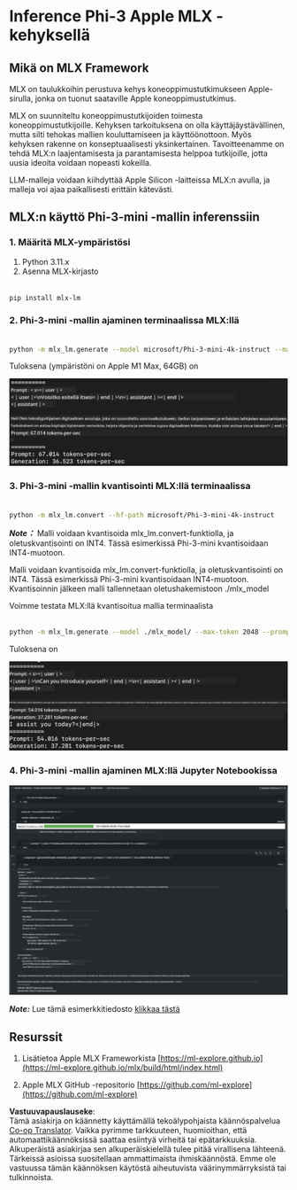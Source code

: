 <!--
CO_OP_TRANSLATOR_METADATA:
{
  "original_hash": "dcb656f3d206fc4968e236deec5d4384",
  "translation_date": "2025-07-16T21:03:51+00:00",
  "source_file": "md/01.Introduction/03/MLX_Inference.md",
  "language_code": "fi"
}
-->
# **Inference Phi-3 Apple MLX -kehyksellä**

## **Mikä on MLX Framework**

MLX on taulukkoihin perustuva kehys koneoppimustutkimukseen Apple-sirulla, jonka on tuonut saataville Apple koneoppimustutkimus.

MLX on suunniteltu koneoppimustutkijoiden toimesta koneoppimustutkijoille. Kehyksen tarkoituksena on olla käyttäjäystävällinen, mutta silti tehokas mallien kouluttamiseen ja käyttöönottoon. Myös kehyksen rakenne on konseptuaalisesti yksinkertainen. Tavoitteenamme on tehdä MLX:n laajentamisesta ja parantamisesta helppoa tutkijoille, jotta uusia ideoita voidaan nopeasti kokeilla.

LLM-malleja voidaan kiihdyttää Apple Silicon -laitteissa MLX:n avulla, ja malleja voi ajaa paikallisesti erittäin kätevästi.

## **MLX:n käyttö Phi-3-mini -mallin inferenssiin**

### **1. Määritä MLX-ympäristösi**

1. Python 3.11.x
2. Asenna MLX-kirjasto


```bash

pip install mlx-lm

```

### **2. Phi-3-mini -mallin ajaminen terminaalissa MLX:llä**


```bash

python -m mlx_lm.generate --model microsoft/Phi-3-mini-4k-instruct --max-token 2048 --prompt  "<|user|>\nCan you introduce yourself<|end|>\n<|assistant|>"

```

Tuloksena (ympäristöni on Apple M1 Max, 64GB) on

![Terminal](../../../../../translated_images/01.5cf57df8f7407cf9281c0237f4e69c3728b8817253aad0835d14108b07c83c88.fi.png)

### **3. Phi-3-mini -mallin kvantisointi MLX:llä terminaalissa**


```bash

python -m mlx_lm.convert --hf-path microsoft/Phi-3-mini-4k-instruct

```

***Note：*** Malli voidaan kvantisoida mlx_lm.convert-funktiolla, ja oletuskvantisointi on INT4. Tässä esimerkissä Phi-3-mini kvantisoidaan INT4-muotoon.

Malli voidaan kvantisoida mlx_lm.convert-funktiolla, ja oletuskvantisointi on INT4. Tässä esimerkissä Phi-3-mini kvantisoidaan INT4-muotoon. Kvantisoinnin jälkeen malli tallennetaan oletushakemistoon ./mlx_model

Voimme testata MLX:llä kvantisoitua mallia terminaalista


```bash

python -m mlx_lm.generate --model ./mlx_model/ --max-token 2048 --prompt  "<|user|>\nCan you introduce yourself<|end|>\n<|assistant|>"

```

Tuloksena on

![INT4](../../../../../translated_images/02.7b188681a8eadbc111aba8d8006e4b3671788947a99a46329261e169dd2ec29f.fi.png)


### **4. Phi-3-mini -mallin ajaminen MLX:llä Jupyter Notebookissa**


![Notebook](../../../../../translated_images/03.b9705a3a5aaa89f9eb0ca04c1a4565dfe4a5e8cc68604227d2eab149fef1d3c7.fi.png)

***Note:*** Lue tämä esimerkkitiedosto [klikkaa tästä](../../../../../code/03.Inference/MLX/MLX_DEMO.ipynb)


## **Resurssit**

1. Lisätietoa Apple MLX Frameworkista [https://ml-explore.github.io](https://ml-explore.github.io/mlx/build/html/index.html)

2. Apple MLX GitHub -repositorio [https://github.com/ml-explore](https://github.com/ml-explore)

**Vastuuvapauslauseke**:  
Tämä asiakirja on käännetty käyttämällä tekoälypohjaista käännöspalvelua [Co-op Translator](https://github.com/Azure/co-op-translator). Vaikka pyrimme tarkkuuteen, huomioithan, että automaattikäännöksissä saattaa esiintyä virheitä tai epätarkkuuksia. Alkuperäistä asiakirjaa sen alkuperäiskielellä tulee pitää virallisena lähteenä. Tärkeissä asioissa suositellaan ammattimaista ihmiskäännöstä. Emme ole vastuussa tämän käännöksen käytöstä aiheutuvista väärinymmärryksistä tai tulkinnoista.